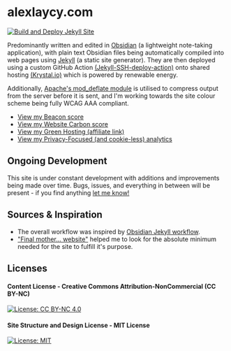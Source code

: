 # alexlaycy.com

[![Build and Deploy Jekyll Site](https://github.com/YakGalaxy/alexlaycy.com/actions/workflows/deployment.yml/badge.svg)](https://github.com/YakGalaxy/alexlaycy.com/actions/workflows/deployment.yml)

Predominantly written and edited in [Obsidian](https://stephango.com/obsidian) (a lightweight note-taking application), with plain text Obsidian files being automatically compiled into web pages using [Jekyll](https://jekyllrb.com/) (a static site generator).  They are then deployed using a custom GitHub Action [(Jekyll-SSH-deploy-action)](https://github.com/YakGalaxy/jekyll-SSH-deploy-action) onto shared hosting [(Krystal.io)](https://krystal.io/) which is powered by renewable energy.

Additionally, [Apache's mod_deflate module](https://httpd.apache.org/docs/current/mod/mod_deflate.html) is utilised to compress output from the server before it is sent, and I'm working towards the site colour scheme being fully WCAG AAA compliant.

- [View my Beacon score](https://digitalbeacon.co/report/alexlaycy-com)
- [View my Website Carbon score](https://www.websitecarbon.com/website/alexlaycy-com/)
- [View my Green Hosting (affiliate link)](https://affiliate.k.io/go/TB8wtfrmr0)
- [View my Privacy-Focused (and cookie-less) analytics](https://www.simpleanalytics.com/)

## Ongoing Development

This site is under constant development with additions and improvements being made over time. Bugs, issues, and everything in between will be present - if you find anything [let me know!](mailto:alex@alexlaycy.com)

## Sources & Inspiration

- The overall workflow was inspired by [Obsidian Jekyll workflow](https://refinedmind.co/obsidian-jekyll-workflow). 
- ["Final mother... website"](https://perfectmotherfuckingwebsite.com/) helped me to look for the absolute minimum needed for the site to fulfill it's purpose.

## Licenses

#### Content License - Creative Commons Attribution-NonCommercial (CC BY-NC)
[![License: CC BY-NC 4.0](https://licensebuttons.net/l/by-nc/4.0/80x15.png)](https://creativecommons.org/licenses/by-nc/4.0/)

#### Site Structure and Design License - MIT License
[![License: MIT](https://img.shields.io/badge/License-MIT-yellow.svg)](https://opensource.org/licenses/MIT)
